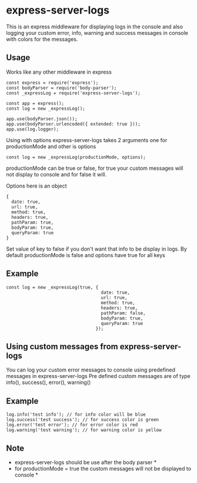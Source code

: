 # express-server-logs
This is an express middleware for displaying logs in the console and also logging your custom error, info, warning and success messages
in console with colors for the messages.

## Usage

Works like any other middleware in express
```node
const express = require('express');
const bodyParser = require('body-parser');
const _expressLog = require('express-server-logs');

const app = express();
const log = new _expressLog();

app.use(bodyParser.json());
app.use(bodyParser.urlencoded({ extended: true }));
app.use(log.logger);

```

Using with options
express-server-logs takes 2 arguments one for productionMode and other is options
```node
const log = new _expressLog(productionMode, options);
```
productionMode can be true or false, for true your custom messages will not display to console and for false it will.

Options here is an object
```
{
  date: true,
  url: true,
  method: true,
  headers: true,
  pathParam: true,
  bodyParam: true,
  queryParam: true
}
```
Set value of key to false if you don't want that info to be display in logs.
By default productionMode is false and options have true for all keys

## Example
```node
const log = new _expressLog(true, {
                                    date: true,
                                    url: true,
                                    method: true,
                                    headers: true,
                                    pathParam: false,
                                    bodyParam: true,
                                    queryParam: true
                                  });

```

## Using custom messages from express-server-logs
You can log your custom error messages to console using predefined messages in express-server-logs
Pre defined custom messages are of type info(), success(), error(), warning()

## Example
```node
log.info('test info'); // for info color will be blue
log.success('test success'); // for success color is green
log.error('test error'); // for error color is red
log.warning('test warning'); // for warning color is yellow
```

## Note
* express-server-logs should be use after the body parser * 
* for productionMode = true the custom messages will not be displayed to console *


